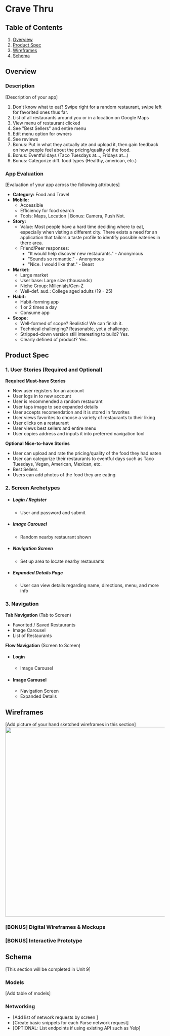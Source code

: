 # Crave Thru

## Table of Contents
1. [Overview](#Overview)
2. [Product Spec](#Product-Spec)
3. [Wireframes](#Wireframes)
4. [Schema](#Schema)

## Overview
### Description
[Description of your app]
1. Don't know what to eat? Swipe right for a random restaurant, swipe left for favorited ones thus far.
2. List of all restaurants around you or in a location on Google Maps
3. View menu of restaurant clicked
4. See "Best Sellers" and entire menu
5. Edit menu option for owners
6. See reviews
7. Bonus: Put in what they actually ate and upload it, then gain feedback on how people feel about the pricing/quality of the food.
8. Bonus: Eventful days (Taco Tuesdays at..., Fridays at...)
9. Bonus: Categorize diff. food types (Healthy, american, etc.)

### App Evaluation
[Evaluation of your app across the following attributes]
- **Category:** Food and Travel
- **Mobile:** 
    - Accessible
    - Efficiency for food search
    - Tools: Maps, Location | Bonus: Camera, Push Not.
- **Story:** 
    - Value: Most people have a hard time deciding where to eat, especially when visting a different city. There exists a need for an application that tailors a taste profile to identify possible eateries in there area. 
    - Friend/Peer responses:
        - "It would help discover new restaurants." - Anonymous
        - "Sounds so romantic." - Anonymous
        - "Nice. I would like that." - Beast
- **Market:**
    - Large market
    - User base: Large size (thousands)
    - Niche Group: Millenials/Gen-Z
    - Well-def. aud.: College aged adults (19 - 25)
- **Habit:**
    - Habit-forming app
    - 1 or 2 times a day
    - Consume app
- **Scope:**
    - Well-formed of scope? Realistic! We can finish it.
    - Technical challenging? Reasonable, yet a challenge.
    - Stripped-down version still interesting to build? Yes.
    - Clearly defined of product? Yes.

## Product Spec

### 1. User Stories (Required and Optional)

**Required Must-have Stories**

* New user registers for an account
* User logs in to new account
* User is recommended a random restaurant
* User taps image to see expanded details
* User accepts recomendation and it is stored in favorites
* User views favorites to choose a variety of restaurants to their liking
* User clicks on a restaurant
* User views best sellers and entire menu
* User copies address and inputs it into preferred navigation tool

**Optional Nice-to-have Stories**

* User can upload and rate the pricing/quality of the food they had eaten
* User can categorize their restaurants to eventful days such as Taco Tuesdays, Vegan, American, Mexican, etc.
* Best Sellers
* Users can add photos of the food they are eating


### 2. Screen Archetypes

* ##### Login / Register
   * User and password and submit
* ##### Image Carousel
   * Random nearby restaurant shown
* ##### Navigation Screen
   * Set up area to locate nearby restaurants
* ##### Expanded Details Page
    * User can view details regarding name, directions, menu, and more info 
   

### 3. Navigation

**Tab Navigation** (Tab to Screen)

* Favorited / Saved Restaurants
* Image Carousel
* List of Restaurants

**Flow Navigation** (Screen to Screen)

* #### Login
   * Image Carousel
* #### Image Carousel
   * Navigation Screen
   * Expanded Details

## Wireframes
[Add picture of your hand sketched wireframes in this section]
<img src="YOUR_WIREFRAME_IMAGE_URL" width=600>

### [BONUS] Digital Wireframes & Mockups

### [BONUS] Interactive Prototype

## Schema 
[This section will be completed in Unit 9]
### Models
[Add table of models]
### Networking
- [Add list of network requests by screen ]
- [Create basic snippets for each Parse network request]
- [OPTIONAL: List endpoints if using existing API such as Yelp]
